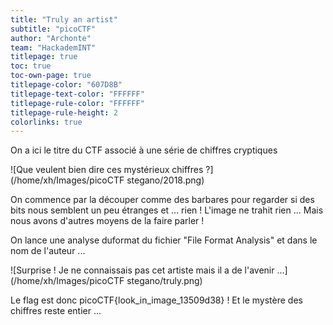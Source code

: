 ```yaml
---
title: "Truly an artist"
subtitle: "picoCTF"
author: "Archonte"
team: "HackademINT"
titlepage: true
toc: true
toc-own-page: true
titlepage-color: "607D8B"
titlepage-text-color: "FFFFFF"
titlepage-rule-color: "FFFFFF"
titlepage-rule-height: 2
colorlinks: true
---
```


On a ici le titre du CTF associé à une série de chiffres cryptiques

![Que veulent bien dire ces mystérieux chiffres ?](/home/xh/Images/picoCTF stegano/2018.png)

On commence par la découper comme des barbares pour regarder si des bits nous semblent un peu étranges et ... rien !
L'image ne trahit rien ...
Mais nous avons d'autres moyens de la faire parler !

On lance une analyse duformat du fichier "File Format Analysis" et dans le nom de l'auteur ...

![Surprise ! Je ne connaissais pas cet artiste mais il a de l'avenir ...](/home/xh/Images/picoCTF stegano/truly.png)

Le flag est donc picoCTF{look_in_image_13509d38} ! Et le mystère des chiffres reste entier ...